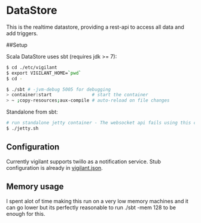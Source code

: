 # DataStore

This is the realtime datastore, providing a rest-api to access all data and add triggers.

##Setup

Scala DataStore uses sbt (requires jdk >= 7):

```bash
$ cd ./etc/vigilant
$ export VIGILANT_HOME=`pwd`
$ cd -

$ ./sbt # -jvm-debug 5005 for debugging
> container:start               # start the container
> ~ ;copy-resources;aux-compile # auto-reload on file changes
```

Standalone from sbt:

```bash
# run standalone jetty container - The websocket api fails using this currently.
$ ./jetty.sh
```

## Configuration

Currently vigilant supports twillo as a notification service. Stub configuration is already
in [vigilant.json](./etc/vigilant/vigilant.json).

## Memory usage

I spent alot of time making this run on a very low memory machines and it can go lower but its
perfectly reasonable to run ./sbt -mem 128 to be enough for this.
